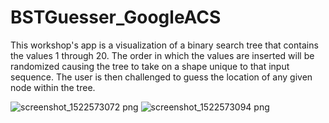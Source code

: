 # BSTGuesser_GoogleACS

This workshop's app is a visualization of a binary search tree that contains the values 1 through 20. The order in which the values are inserted will be randomized causing the tree to take on a shape unique to that input sequence. The user is then challenged to guess the location of any given node within the tree.


![screenshot_1522573072 png](https://user-images.githubusercontent.com/26044879/38171544-498038d4-35b9-11e8-9090-b1f1462cc187.jpg)
![screenshot_1522573094 png](https://user-images.githubusercontent.com/26044879/38171545-49bbdf92-35b9-11e8-88e8-647a1ecad08a.jpg)
